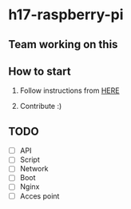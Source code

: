 # h17-raspberry-pi

## Team working on this

## How to start

1. Follow instructions from [HERE](http://www.django-rest-framework.org/#quickstart)

2. Contribute :)

## TODO
- [ ] API
- [ ] Script
- [ ] Network
- [ ] Boot
- [ ] Nginx
- [ ] Acces point
